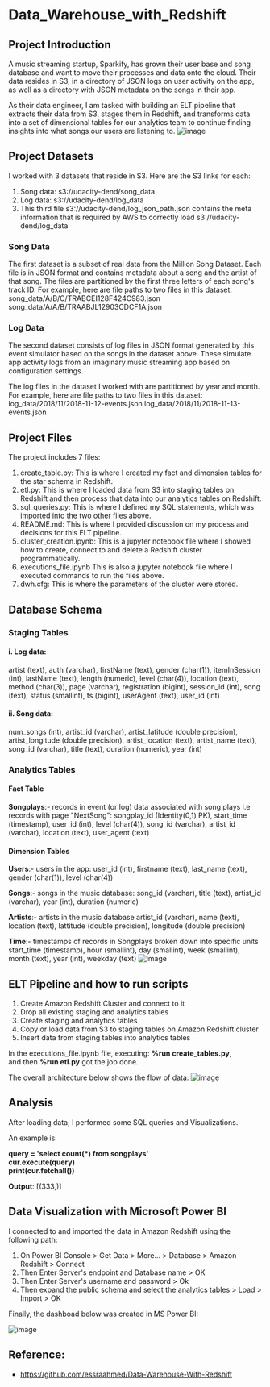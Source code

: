 # Data_Warehouse_with_Redshift

## Project Introduction
A music streaming startup, Sparkify, has grown their user base and song database and want to move their processes and data onto the cloud. Their data resides in S3, in a directory of JSON logs on user activity on the app, as well as a directory with JSON metadata on the songs in their app.

As their data engineer, I am tasked with building an ELT pipeline that extracts their data from S3, stages them in Redshift, and transforms data into a set of dimensional tables for our analytics team to continue finding insights into what songs our users are listening to.
![image](https://github.com/ajinjue/Data_Warehouse_Redshift/assets/100845693/fcc71d48-24bb-48ad-b2e9-d54bf4980d6f)

## Project Datasets
I worked with 3 datasets that reside in S3. Here are the S3 links for each:

1. Song data: s3://udacity-dend/song_data
2. Log data: s3://udacity-dend/log_data    
3. This third file s3://udacity-dend/log_json_path.json contains the meta information that is required by AWS to correctly load s3://udacity-dend/log_data

### Song Data
The first dataset is a subset of real data from the Million Song Dataset. Each file is in JSON format and contains metadata about a song and the artist of that song. The files are partitioned by the first three letters of each song's track ID. For example, here are file paths to two files in this dataset:
song_data/A/B/C/TRABCEI128F424C983.json
song_data/A/A/B/TRAABJL12903CDCF1A.json

### Log Data
The second dataset consists of log files in JSON format generated by this event simulator based on the songs in the dataset above. These simulate app activity logs from an imaginary music streaming app based on configuration settings.

The log files in the dataset I worked with are partitioned by year and month. For example, here are file paths to two files in this dataset:
log_data/2018/11/2018-11-12-events.json
log_data/2018/11/2018-11-13-events.json

## Project Files
The project includes 7 files:
1. create_table.py: This is where I created my fact and dimension tables for the star schema in Redshift.
2. etl.py: This is where I loaded data from S3 into staging tables on Redshift and then process that data into our analytics tables on Redshift.
3. sql_queries.py: This is where I defined my SQL statements, which was imported into the two other files above.
4. README.md: This is where I provided discussion on my process and decisions for this ELT pipeline.
5. cluster_creation.ipynb: This is a jupyter notebook file where I showed how to create, connect to and delete a Redshift cluster programmatically.
6. executions_file.ipynb This is also a jupyter notebook file where I executed commands to run the files above.
7. dwh.cfg: This is where the parameters of the cluster were stored.

## Database Schema

### Staging Tables
#### i. Log data:
artist (text), auth (varchar), firstName (text), gender (char(1)), itemInSession (int), lastName (text), length (numeric), level (char(4)), location (text), method (char(3)), page (varchar), registration (bigint), session_id (int), song (text), status (smallint), ts (bigint), userAgent (text), user_id (int)
#### ii. Song data:
num_songs (int), artist_id (varchar), artist_latitude (double precision), artist_longitude (double precision), artist_location (text), artist_name (text), song_id (varchar), title (text), duration (numeric), year (int)

### Analytics Tables
#### Fact Table
**Songplays**:- records in event (or log) data associated with song plays i.e records with page "NextSong":
songplay_id (Identity(0,1) PK), start_time (timestamp), user_id (int), level (char(4)), song_id (varchar), artist_id (varchar), location (text), user_agent (text)

#### Dimension Tables
**Users**:- users in the app:
user_id (int), firstname (text), last_name (text), gender (char(1)), level (char(4))

**Songs**:- songs in the music database:
song_id (varchar), title (text), artist_id (varchar), year (int), duration (numeric)

**Artists**:- artists in the music database
artist_id (varchar), name (text), location (text), lattitude (double precision), longitude (double precision)

**Time**:- timestamps of records in Songplays broken down into specific units
start_time (timestamp), hour (smallint), day (smallint), week (smallint), month (text), year (int), weekday (text)
![image](https://github.com/ajinjue/Data_Warehouse_Redshift/assets/100845693/7a52b4d6-21b1-4872-b58e-09e1e8dbf565)


## ELT Pipeline and how to run scripts
1. Create Amazon Redshift Cluster and connect to it
2. Drop all existing staging and analytics tables
3. Create staging and analytics tables
4. Copy or load data from S3 to staging tables on Amazon Redshift cluster
5. Insert data from staging tables into analytics tables

In the executions_file.ipynb file, executing:
    **%run create_tables.py**,  <br/> and then
    **%run etl.py** got the job done.

The overall architecture below shows the flow of data:
![image](https://github.com/ajinjue/Data_Warehouse_Redshift/assets/100845693/53489176-9ff5-4ff5-b31e-ea40da709007)

## Analysis
After loading data, I performed some SQL queries and Visualizations.

An example is:  <br/>

**query = 'select count(*) from songplays'** <br/>
**cur.execute(query)**  <br/>
**print(cur.fetchall())** <br/>

   **Output**:  [(333,)]

## Data Visualization with  Microsoft Power BI
I connected to and imported the data in Amazon Redshift using the following path:

1. On Power BI Console > Get Data > More... > Database > Amazon Redshift > Connect
2. Then Enter Server's endpoint and Database name > OK
3. Then Enter Server's username and password > Ok
4. Then expand the public schema and select the analytics tables > Load > Import > OK

Finally, the dashboad below was created in MS Power BI:

![image](https://github.com/ajinjue/Data_Warehouse_Redshift/assets/100845693/79c66729-b228-42ff-b67b-1666943997e2)

## Reference:
- https://github.com/essraahmed/Data-Warehouse-With-Redshift

   









